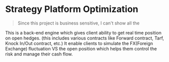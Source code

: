 # Strategy Platform Optimization
> Since this project is business sensitive, I can't show all the

This is a back-end engine which gives client ability to get real time position on open hedges. (this includes various contracts like Forward contract, Tarf, Knock In/Out contract, etc.) It enable clients to simulate the FX(Foreign Exchange) fluctuation VS the open position which helps them control the risk and manage their cash flow.
